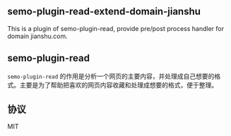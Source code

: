 semo-plugin-read-extend-domain-jianshu
------------------------

This is a plugin of semo-plugin-read, provide pre/post process handler for domain jianshu.com.

## semo-plugin-read

`semo-plugin-read` 的作用是分析一个网页的主要内容，并处理成自己想要的格式。主要是为了帮助把喜欢的网页内容收藏和处理成想要的格式，便于整理。

## 协议

MIT